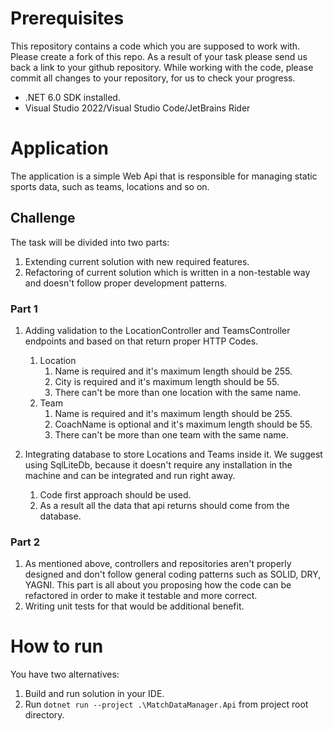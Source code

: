 # Prerequisites
This repository contains a code which you are supposed to work with. Please create a fork of this repo. As a result of your task please send us back a link to your github repository. While working with the code, please commit all changes to your repository, for us to check your progress.

- .NET 6.0 SDK installed.
- Visual Studio 2022/Visual Studio Code/JetBrains Rider

# Application
The application is a simple Web Api that is responsible for managing static sports data, such as teams, locations and so on.

## Challenge
The task will be divided into two parts:
1. Extending current solution with new required features.
2. Refactoring of current solution which is written in a non-testable way and doesn't follow proper development patterns.

### Part 1
1. Adding validation to the LocationController and TeamsController endpoints and based on that return proper HTTP Codes.
    1. Location
         1. Name is required and it's maximum length should be 255.
         2. City is required and it's maximum length should be 55. 
         3. There can't be more than one location with the same name.
    2. Team
         1. Name is required and it's maximum length should be 255.
         2. CoachName is optional and it's maximum length should be 55.
         3. There can't be more than one team with the same name.

2. Integrating database to store Locations and Teams inside it. We suggest using SqlLiteDb, because it doesn't require any installation in the machine and can be integrated and run right away.
    1. Code first approach should be used.
    2. As a result all the data that api returns should come from the database.

### Part 2
1. As mentioned above, controllers and repositories aren't properly designed and don't follow general coding patterns such as SOLID, DRY, YAGNI. This part is all about you proposing how the code can be refactored in order to make it testable and more correct.
2. Writing unit tests for that would be additional benefit.

# How to run 
You have two alternatives:
1. Build and run solution in your IDE.
2. Run `dotnet run --project .\MatchDataManager.Api` from project root directory.